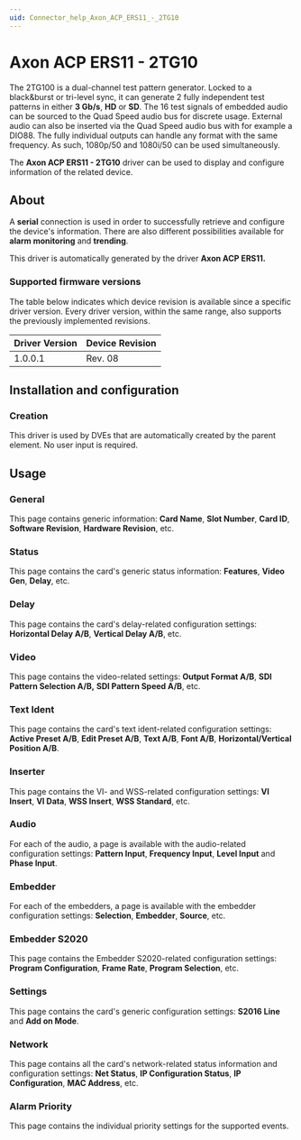 ```yaml
---
uid: Connector_help_Axon_ACP_ERS11_-_2TG10
---
```


# Axon ACP ERS11 - 2TG10

The 2TG100 is a dual-channel test pattern generator. Locked to a black&burst or tri-level sync, it can generate 2 fully independent test patterns in either **3 Gb/s**, **HD** or **SD**. The 16 test signals of embedded audio can be sourced to the Quad Speed audio bus for discrete usage. External audio can also be inserted via the Quad Speed audio bus with for example a DIO88. The fully individual outputs can handle any format with the same frequency. As such, 1080p/50 and 1080i/50 can be used simultaneously.

The **Axon ACP ERS11 - 2TG10** driver can be used to display and configure information of the related device.

## About

A **serial** connection is used in order to successfully retrieve and configure the device's information. There are also different possibilities available for **alarm monitoring** and **trending**.

This driver is automatically generated by the driver **Axon ACP ERS11.**

### Supported firmware versions

The table below indicates which device revision is available since a specific driver version. Every driver version, within the same range, also supports the previously implemented revisions.

| **Driver Version** | **Device Revision** |
|--------------------|---------------------|
| 1.0.0.1            | Rev. 08             |

## Installation and configuration

### Creation

This driver is used by DVEs that are automatically created by the parent element. No user input is required.

## Usage

### General

This page contains generic information: **Card Name**, **Slot Number**, **Card ID**, **Software Revision**, **Hardware Revision**, etc.

### Status

This page contains the card's generic status information: **Features**, **Video Gen**, **Delay**, etc.

### Delay

This page contains the card's delay-related configuration settings: **Horizontal Delay A/B**, **Vertical Delay A/B**, etc.

### Video

This page contains the video-related settings: **Output Format A/B**, **SDI Pattern Selection A/B,** **SDI Pattern Speed A/B**, etc.

### Text Ident

This page contains the card's text ident-related configuration settings: **Active Preset A/B**, **Edit Preset A/B**, **Text A/B**, **Font A/B**, **Horizontal/Vertical Position A/B**.

### Inserter

This page contains the VI- and WSS-related configuration settings: **VI Insert**, **VI Data**, **WSS Insert**, **WSS Standard**, etc.

### Audio

For each of the audio, a page is available with the audio-related configuration settings: **Pattern Input**, **Frequency Input**, **Level Input** and **Phase Input**.

### Embedder

For each of the embedders, a page is available with the embedder configuration settings: **Selection**, **Embedder**, **Source**, etc.

### Embedder S2020

This page contains the Embedder S2020-related configuration settings: **Program Configuration**, **Frame Rate**, **Program Selection**, etc.

### Settings

This page contains the card's generic configuration settings: **S2016 Line** and **Add on Mode**.

### Network

This page contains all the card's network-related status information and configuration settings: **Net Status**, **IP Configuration Status**, **IP Configuration**, **MAC Address**, etc.

### Alarm Priority

This page contains the individual priority settings for the supported events.
